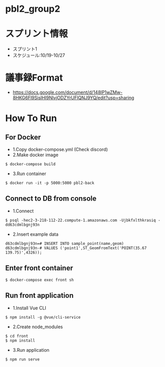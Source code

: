 # pbl2_group2

# スプリント情報
- スプリント1
- スケジュール:10/19-10/27

# 議事録Format
- https://docs.google.com/document/d/148lP1wZMw-8HKG6Fl9SislHI9NlvjODZYrUFlQNJ9YQ/edit?usp=sharing


# How To Run
## For Docker
- 1.Copy docker-compose.yml (Check discord)
- 2.Make docker image
```
$ docker-compose build
```
- 3.Run container
```
$ docker run -it -p 5000:5000 pbl2-back
```
## Connect to DB from console
- 1.Connect
```
$ psql -hec2-3-218-112-22.compute-1.amazonaws.com -Ujbkfxlthkrasiq -dd63cdmlbgnj93n
```
- 2.Insert example data
```
d63cdmlbgnj93n=# INSERT INTO sample_point(name,geom)
d63cdmlbgnj93n-# VALUES ('point1',ST_GeomFromText('POINT(35.67 139.75)',4326));
```
## Enter front container
```
$ docker-compose exec front sh
```
## Run front application
- 1.Install Vue CLI
```
$ npm install -g @vue/cli-service
```
- 2.Create node_modules
```
$ cd front
$ npm install
```
- 3.Run application
```
$ npm run serve
```
